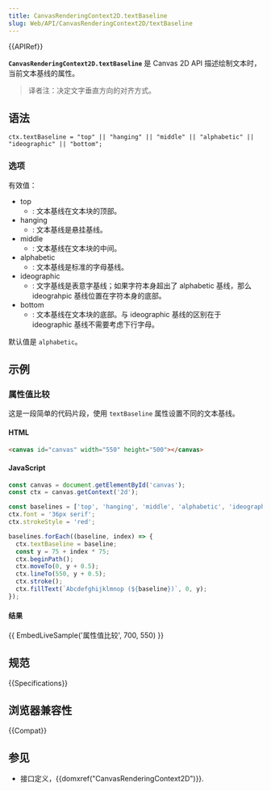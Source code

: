 ```yaml
---
title: CanvasRenderingContext2D.textBaseline
slug: Web/API/CanvasRenderingContext2D/textBaseline
---
```


{{APIRef}}

**`CanvasRenderingContext2D.textBaseline`** 是 Canvas 2D API 描述绘制文本时，当前文本基线的属性。

> 译者注：决定文字垂直方向的对齐方式。

## 语法

```
ctx.textBaseline = "top" || "hanging" || "middle" || "alphabetic" || "ideographic" || "bottom";
```

### 选项

有效值：

- top
  - : 文本基线在文本块的顶部。
- hanging
  - : 文本基线是悬挂基线。
- middle
  - : 文本基线在文本块的中间。
- alphabetic
  - : 文本基线是标准的字母基线。
- ideographic
  - : 文字基线是表意字基线；如果字符本身超出了 alphabetic 基线，那么 ideograhpic 基线位置在字符本身的底部。
- bottom
  - : 文本基线在文本块的底部。与 ideographic 基线的区别在于 ideographic 基线不需要考虑下行字母。

默认值是 `alphabetic`。

## 示例

### 属性值比较

这是一段简单的代码片段，使用 `textBaseline` 属性设置不同的文本基线。

#### HTML

```html
<canvas id="canvas" width="550" height="500"></canvas>
```

#### JavaScript

```js
const canvas = document.getElementById('canvas');
const ctx = canvas.getContext('2d');

const baselines = ['top', 'hanging', 'middle', 'alphabetic', 'ideographic', 'bottom'];
ctx.font = '36px serif';
ctx.strokeStyle = 'red';

baselines.forEach((baseline, index) => {
  ctx.textBaseline = baseline;
  const y = 75 + index * 75;
  ctx.beginPath();
  ctx.moveTo(0, y + 0.5);
  ctx.lineTo(550, y + 0.5);
  ctx.stroke();
  ctx.fillText(`Abcdefghijklmnop (${baseline})`, 0, y);
});
```

#### 结果

{{ EmbedLiveSample('属性值比较', 700, 550) }}

## 规范

{{Specifications}}

## 浏览器兼容性

{{Compat}}

## 参见

- 接口定义，{{domxref("CanvasRenderingContext2D")}}.
